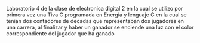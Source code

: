 Laboratorio 4 de la clase de electronica digital 2 en la cual se utilizo por primera vez una Tiva C
programada en Energia y lenguaje C en la cual se tenian dos contadores de decadas que representaban
dos jugadores en una carrera, al finalizar y haber un ganador se enciende una luz con el color
correspondiente del jugador que ha ganado

